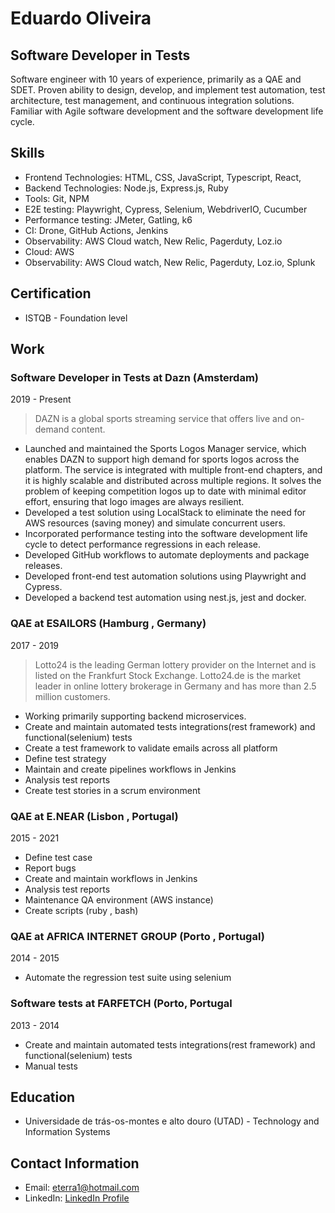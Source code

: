 # Eduardo Oliveira
## Software Developer in Tests

Software engineer with 10 years of experience, primarily as a QAE and SDET. Proven ability to design, develop, and implement test automation, test architecture, test management, and continuous integration solutions. Familiar with Agile software development and the software development life cycle.

## Skills

- Frontend Technologies: HTML, CSS, JavaScript, Typescript, React, 
- Backend Technologies: Node.js, Express.js, Ruby
- Tools: Git, NPM
- E2E testing: Playwright, Cypress, Selenium, WebdriverIO, Cucumber
- Performance testing: JMeter, Gatling, k6
- CI: Drone, GitHub Actions, Jenkins
- Observability: AWS Cloud watch, New Relic, Pagerduty, Loz.io
- Cloud: AWS 
- Observability: AWS Cloud watch, New Relic, Pagerduty, Loz.io, Splunk

## Certification
 - ISTQB - Foundation level

## Work

### Software Developer in Tests at Dazn (Amsterdam)
2019 - Present

> DAZN is a global sports streaming service that offers live and on-demand content.

- Launched and maintained the Sports Logos Manager service, which enables DAZN to support high demand for sports logos across the platform. The service is integrated with multiple front-end chapters, and it is highly scalable and distributed across multiple regions. It solves the problem of keeping competition logos up to date with minimal editor effort, ensuring that logo images are always resilient.
- Developed a test solution using LocalStack to eliminate the need for AWS resources (saving money) and simulate concurrent users.
- Incorporated performance testing into the software development life cycle to detect performance regressions in each release.
- Developed GitHub workflows to automate deployments and package releases.
- Developed front-end test automation solutions using Playwright and Cypress.
- Developed a backend test automation using nest.js, jest and docker.



### QAE at ESAILORS  (Hamburg , Germany)
2017 - 2019

> Lotto24 is the leading German lottery provider on the Internet and is listed on the Frankfurt Stock Exchange. Lotto24.de is the market leader in online lottery brokerage in Germany and has more than 2.5 million customers.

- Working primarily supporting backend microservices.
- Create and maintain automated tests integrations(rest framework) and functional(selenium) tests
- Create a test framework to validate emails across all platform
- Define test strategy
- Maintain and create pipelines workflows in Jenkins
- Analysis test reports
- Create test stories in a scrum environment

### QAE at E.NEAR  (Lisbon , Portugal)
2015 - 2021

- Define test case
- Report bugs
- Create and maintain workflows in Jenkins
- Analysis test reports
- Maintenance QA environment (AWS instance)
- Create scripts (ruby , bash)


### QAE at AFRICA INTERNET GROUP (Porto , Portugal)
2014 - 2015

- Automate the regression test suite using selenium

### Software tests at FARFETCH (Porto, Portugal
2013 - 2014

- Create and maintain automated tests integrations(rest framework) and functional(selenium) tests
- Manual tests

## Education

- Universidade de trás-os-montes e alto douro (UTAD) - Technology and Information Systems

## Contact Information

- Email: eterra1@hotmail.com
- LinkedIn: [LinkedIn Profile](https://www.linkedin.com/in/eduardosoliveira)
